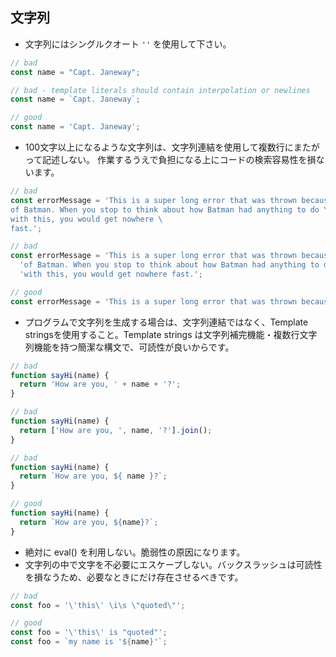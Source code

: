 ## 文字列

* 文字列にはシングルクオート `''` を使用して下さい。
```js
// bad
const name = "Capt. Janeway";

// bad - template literals should contain interpolation or newlines
const name = `Capt. Janeway`;

// good
const name = 'Capt. Janeway';
```
* 100文字以上になるような文字列は、文字列連結を使用して複数行にまたがって記述しない。
作業するうえで負担になる上にコードの検索容易性を損ないます。
```js
// bad
const errorMessage = 'This is a super long error that was thrown because \
of Batman. When you stop to think about how Batman had anything to do \
with this, you would get nowhere \
fast.';

// bad
const errorMessage = 'This is a super long error that was thrown because ' +
  'of Batman. When you stop to think about how Batman had anything to do ' +
  'with this, you would get nowhere fast.';

// good
const errorMessage = 'This is a super long error that was thrown because of Batman. When you stop to think about how Batman had anything to do with this, you would get nowhere fast.';
```
* プログラムで文字列を生成する場合は、文字列連結ではなく、Template stringsを使用すること。Template strings は文字列補完機能・複数行文字列機能を持つ簡潔な構文で、可読性が良いからです。
```js
// bad
function sayHi(name) {
  return 'How are you, ' + name + '?';
}

// bad
function sayHi(name) {
  return ['How are you, ', name, '?'].join();
}

// bad
function sayHi(name) {
  return `How are you, ${ name }?`;
}

// good
function sayHi(name) {
  return `How are you, ${name}?`;
}
```
* 絶対に eval() を利用しない。脆弱性の原因になります。
* 文字列の中で文字を不必要にエスケープしない。バックスラッシュは可読性を損なうため、必要なときにだけ存在させるべきです。
```js
// bad
const foo = '\'this\' \i\s \"quoted\"';

// good
const foo = '\'this\' is "quoted"';
const foo = `my name is '${name}'`;
```